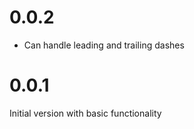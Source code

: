 # 0.0.2

* Can handle leading and trailing dashes

# 0.0.1

Initial version with basic functionality
